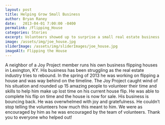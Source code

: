 ```yaml
---
layout: post
title: Helping Grow Small Business
author: Bryan Raney
date:   2013-04-01 7:00:00 -0400
permalink: /Flipping_House
categories: Stories
excerpt: Volunteers showed up to surprise a small real estate business owner and flip a house that was behind schedule.
image: /assets/img/joe_house.jpg
sliderImage: /assets/img/sliderImages/joe_house.jpg
imageAlt: Flipping the House
---
```


A neighbor of a Joy Project member runs his own business flipping houses in Lexington, KY.  His business has been struggling as the real estate industry tries to rebound.  In the spring of 2013 he was working on flipping a house and was way behind on the timeline.  The Joy Project caught wind of his situation and rounded up 15 amazing people to volunteer their time and skills to help him make up lost time on his current house flip. He was able to complete his flip on time and the house is now for sale. His business is bouncing back. He was overwhelmed with joy and gratefulness. He couldn’t stop telling the volunteers how much this meant to him. We were as encouraged by him as he was encouraged by the team of volunteers. Thank you to everyone who helped out!